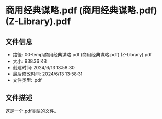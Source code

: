 ﻿# 商用经典谋略.pdf (商用经典谋略.pdf) (Z-Library).pdf

## 文件信息
- 路径: 00-temp\商用经典谋略.pdf (商用经典谋略.pdf) (Z-Library).pdf
- 大小: 938.36 KB
- 创建时间: 2024/6/13 13:58:30
- 最后修改时间: 2024/6/13 13:58:31
- 文件类型: .pdf

## 文件描述
这是一个.pdf类型的文件。

